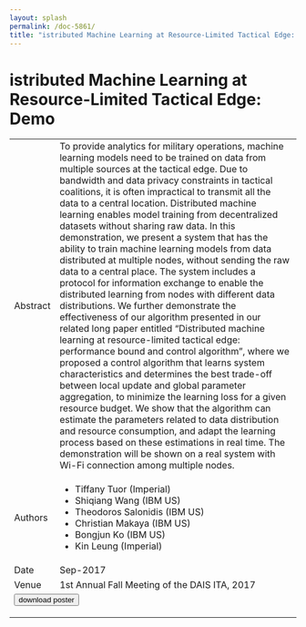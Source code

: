 ```yaml
---
layout: splash
permalink: /doc-5861/
title: "istributed Machine Learning at Resource-Limited Tactical Edge: Demo"
---
```


# istributed Machine Learning at Resource-Limited Tactical Edge: Demo

<table>
    <tbody>
    <tr>
        <td>Abstract</td>
        <td>To provide analytics for military operations, machine learning models need to be trained on data from multiple sources at the tactical edge. Due to bandwidth and data privacy constraints in tactical coalitions, it is often impractical to transmit all the data to a central location. Distributed machine learning enables model training from decentralized datasets without sharing raw data. In this demonstration, we present a system that has the ability to train machine learning models from data distributed at multiple nodes, without sending the raw data to a central place. The system includes a protocol for information exchange to enable the distributed learning from nodes with different data distributions. We further demonstrate the effectiveness of our algorithm presented in our related long paper entitled “Distributed machine learning at resource-limited tactical edge: performance bound and control algorithm”, where we proposed a control algorithm that learns system characteristics and determines the best trade-off between local update and global parameter aggregation, to minimize the learning loss for a given resource budget. We show that the algorithm can estimate the parameters related to data distribution and resource consumption, and adapt the learning process based on these estimations in real time. The demonstration will be shown on a real system with Wi-Fi connection among multiple nodes.</td>
    </tr>
    <tr>
        <td>Authors</td>
        <td>
            <ul>
                <li>Tiffany Tuor (Imperial)</li>
                <li>Shiqiang Wang (IBM US)</li>
                <li>Theodoros Salonidis (IBM US)</li>
                <li>Christian Makaya (IBM US)</li>
                <li>Bongjun Ko (IBM US)</li>
                <li>Kin Leung (Imperial)</li>
            </ul>
        </td>
    </tr>
    <tr>
        <td>Date</td>
        <td>Sep-2017</td>
    </tr>
    <tr>
        <td>Venue</td>
        <td>1st Annual Fall Meeting of the DAIS ITA, 2017</td>
    </tr>
        <tr>
            <td colspan="2">
                <form method="get" action="https://dais-ita.org/sites/default/files/1528_poster.pdf">
                    <button type="submit">download poster</button>
                </form>
            </td>
        </tr>
    </tbody>
</table>
